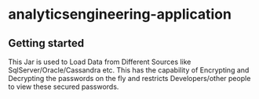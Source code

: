 # analyticsengineering-application

## Getting started

This Jar is used to Load Data from Different Sources like SqlServer/Oracle/Cassandra etc. This has the capability of Encrypting and Decrypting the passwords on the fly and restricts Developers/other people to view these secured passwords.
